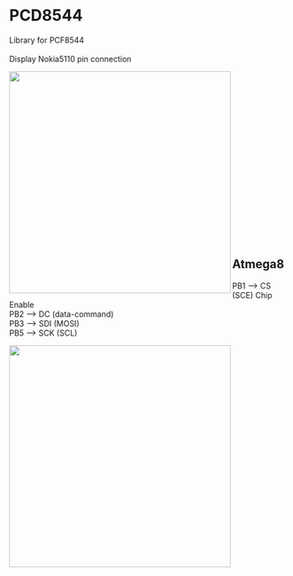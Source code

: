 # PCD8544


Library for PCF8544<br/><br />
Display Nokia5110 pin connection<br />

<img align="left" width="400" height="400" src="https://github.com/josimarpereiraleite/PCD8544/blob/main/Images/pcf8544.png"><br />
<br /><br /><br /><br /><br /><br /><br /><br /><br /><br /><br /><br /><br /><br /><br /><br /><br />
## Atmega8 

PB1 --> CS (SCE) Chip Enable<br />
PB2 --> DC (data-command)<br />
PB3 --> SDI (MOSI)<br />
PB5 --> SCK (SCL)<br />

<img align="left" width="400" height="400" src="https://github.com/josimarpereiraleite/PCD8544/blob/main/Images/Atmega8.png">
<br /><br /><br /><br /><br /><br /><br /><br /><br /><br /><br /><br /><br /><br /><br /><br /><br />
